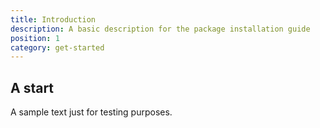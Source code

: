 ```yaml
---
title: Introduction
description: A basic description for the package installation guide
position: 1
category: get-started
---
```


## A start

A sample text just for testing purposes.